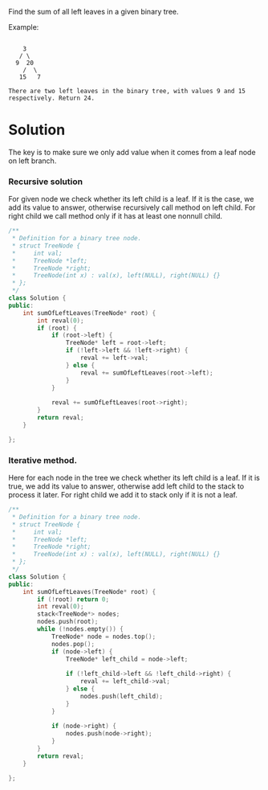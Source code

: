 Find the sum of all left leaves in a given binary tree.

Example:

```

    3
   / \
  9  20
    /  \
   15   7

There are two left leaves in the binary tree, with values 9 and 15 respectively. Return 24.
```


# Solution

The key is to make sure we only add value when it comes from a leaf node on left branch.

### Recursive solution

For given node we check whether its left child is a leaf. If it is the case, we add its value to answer, otherwise recursively call method on left child. For right child we call method only if it has at least one nonnull child.

```cpp
/**
 * Definition for a binary tree node.
 * struct TreeNode {
 *     int val;
 *     TreeNode *left;
 *     TreeNode *right;
 *     TreeNode(int x) : val(x), left(NULL), right(NULL) {}
 * };
 */
class Solution {
public:
    int sumOfLeftLeaves(TreeNode* root) {
        int reval(0);
        if (root) {
            if (root->left) {
                TreeNode* left = root->left;
                if (!left->left && !left->right) {
                    reval += left->val;
                } else {
                    reval += sumOfLeftLeaves(root->left);
                }
            }
            
            reval += sumOfLeftLeaves(root->right);
        }
        return reval;
    }

};
```

### Iterative method.

Here for each node in the tree we check whether its left child is a leaf. If it is true, we add its value to answer, otherwise add left child to the stack to process it later. For right child we add it to stack only if it is not a leaf.

```cpp
/**
 * Definition for a binary tree node.
 * struct TreeNode {
 *     int val;
 *     TreeNode *left;
 *     TreeNode *right;
 *     TreeNode(int x) : val(x), left(NULL), right(NULL) {}
 * };
 */
class Solution {
public:
    int sumOfLeftLeaves(TreeNode* root) {
        if (!root) return 0;
        int reval(0);
        stack<TreeNode*> nodes;
        nodes.push(root);
        while (!nodes.empty()) {
            TreeNode* node = nodes.top();
            nodes.pop();
            if (node->left) {
                TreeNode* left_child = node->left;
                
                if (!left_child->left && !left_child->right) {
                    reval += left_child->val;
                } else {
                    nodes.push(left_child);
                }
            }
            
            if (node->right) {
                nodes.push(node->right);
            }
        }
        return reval;
    }

};
```
